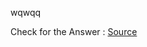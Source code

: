 wqwqq

Check for the Answer : [Source](https://www.slideshare.net/RezaDystaSatria/wekaile-veri-madencilii-ve-analizi-uygulamasipdf)
